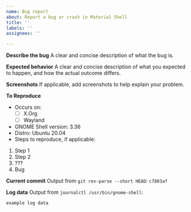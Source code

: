 ```yaml
---
name: Bug report
about: Report a bug or crash in Material Shell
title: ''
labels: ''
assignees: ''

---
```


**Describe the bug**
A clear and concise description of what the bug is.

**Expected behavior**
A clear and concise description of what you expected to happen, and how the actual outcome differs.

**Screenshots**
If applicable, add screenshots to help explain your problem.

**To Reproduce**
- Occurs on:
  - [ ] X.Org
  - [ ] Wayland
- GNOME Shell version: 3.36
- Distro: Ubuntu 20.04
- Steps to reproduce, if applicable:
1. Step 1
2. Step 2
3. ???
4. Bug

**Current commit**
Output from `git rev-parse --short HEAD`: `c7803af`

**Log data**
Output from `journalctl /usr/bin/gnome-shell`:
```
example log data
```
